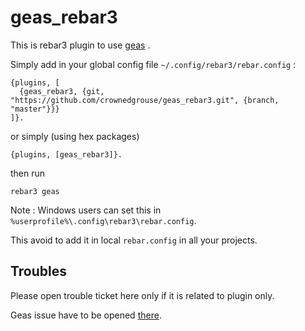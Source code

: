 # geas_rebar3

This is rebar3 plugin to use [geas](https://github.com/crownedgrouse/geas) .

Simply add in your global config file `~/.config/rebar3/rebar.config` :

```
{plugins, [
  {geas_rebar3, {git, "https://github.com/crownedgrouse/geas_rebar3.git", {branch, "master"}}}
]}.

```
or simply (using hex packages)

```
{plugins, [geas_rebar3]}.

```

then run 

```
rebar3 geas
```

Note : Windows users can set this in `%userprofile%\.config\rebar3\rebar.config`.

This avoid to add it in local `rebar.config` in all your projects.

## Troubles 
Please open trouble ticket here only if it is related to plugin only.

Geas issue have to be opened [there](https://github.com/crownedgrouse/geas/issues).
